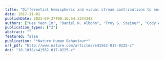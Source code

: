 ```yaml
---
title: "Differential hemispheric and visual stream contributions to ensemble coding of crowd emotion"
date: 2017-11-01
publishDate: 2023-09-27T00:16:54.334434Z
authors: ["Hee Yeon Im", "Daniel N. Albohn", "Troy G. Steiner", "Cody A. Cushing", "Reginald B. Adams", "Kestutis Kveraga"]
publication_types: ["2"]
abstract: ""
featured: false
publication: "*Nature Human Behaviour*"
url_pdf: "http://www.nature.com/articles/s41562-017-0225-z"
doi: "10.1038/s41562-017-0225-z"
---
```


